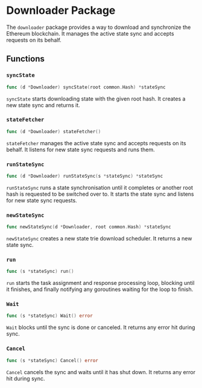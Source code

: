 # Downloader Package

The `downloader` package provides a way to download and synchronize the Ethereum blockchain. It manages the active state sync and accepts requests on its behalf.

## Functions

### `syncState`

```go
func (d *Downloader) syncState(root common.Hash) *stateSync
```

`syncState` starts downloading state with the given root hash. It creates a new state sync and returns it.

### `stateFetcher`

```go
func (d *Downloader) stateFetcher()
```

`stateFetcher` manages the active state sync and accepts requests on its behalf. It listens for new state sync requests and runs them.

### `runStateSync`

```go
func (d *Downloader) runStateSync(s *stateSync) *stateSync
```

`runStateSync` runs a state synchronisation until it completes or another root hash is requested to be switched over to. It starts the state sync and listens for new state sync requests.

### `newStateSync`

```go
func newStateSync(d *Downloader, root common.Hash) *stateSync
```

`newStateSync` creates a new state trie download scheduler. It returns a new state sync.

### `run`

```go
func (s *stateSync) run()
```

`run` starts the task assignment and response processing loop, blocking until it finishes, and finally notifying any goroutines waiting for the loop to finish.

### `Wait`

```go
func (s *stateSync) Wait() error
```

`Wait` blocks until the sync is done or canceled. It returns any error hit during sync.

### `Cancel`

```go
func (s *stateSync) Cancel() error
```

`Cancel` cancels the sync and waits until it has shut down. It returns any error hit during sync.